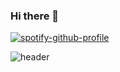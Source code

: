 ### Hi there 👋

<!--
**mayukh-chr/mayukh-chr** is a ✨ _special_ ✨ repository because its `README.md` (this file) appears on your GitHub profile.

Here are some ideas to get you started:

- 🔭 I’m currently working on ...
- 🌱 I’m currently learning ...
- 👯 I’m looking to collaborate on ...
- 🤔 I’m looking for help with ...
- 💬 Ask me about ...
- 📫 How to reach me: ...
- 😄 Pronouns: ...
- ⚡ Fun fact: ...
-->
[![spotify-github-profile](https://spotify-github-profile.vercel.app/api/view?uid=zuumtdcue8fsfcq8owwju8i8x&cover_image=false&theme=compact&show_offline=false&background_color=121212&interchange=true)](https://spotify-github-profile.vercel.app/api/view?uid=zuumtdcue8fsfcq8owwju8i8x&redirect=true)

![header](https://media.tenor.com/Cnzwo7bnt8AAAAAC/monkey-zen.gif)
